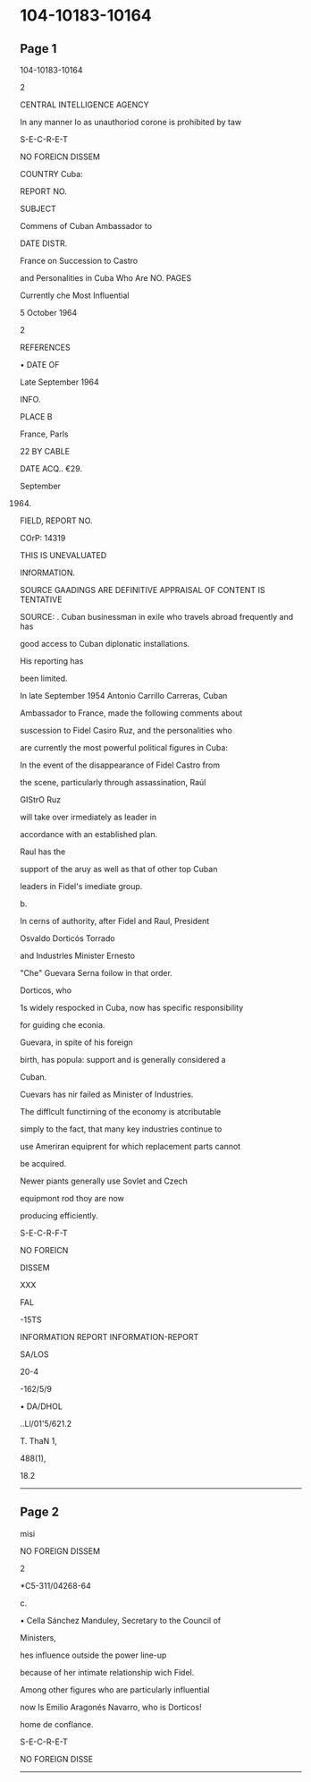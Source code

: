 # 104-10183-10164

## Page 1

104-10183-10164

2

CENTRAL INTELLIGENCE AGENCY

In any manner lo as unauthoriod corone is prohibited by taw

S-E-C-R-E-T

NO FOREICN DISSEM

COUNTRY Cuba:

REPORT NO.

SUBJECT

Commens of Cuban Ambassador to

DATE DISTR.

France on Succession to Castro

and Personalities in Cuba Who Are NO. PAGES

Currently che Most Influential

5 October 1964

2

REFERENCES

• DATE OF

Late September 1964

INFO.

PLACE B

France, Parls

22 BY CABLE

DATE ACQ.. €29.

September

1964)

FIELD, REPORT NO.

COrP: 14319

THIS IS UNEVALUATED

INfORMATION.

SOURCE GAADINGS ARE DEFINITIVE APPRAISAL OF CONTENT IS TENTATIVE

SOURCE: . Cuban businessman in exile who travels abroad frequently and has

good access to Cuban diplonatic installations.

His reporting has

been limited.

In late September 1954 Antonio Carrillo Carreras, Cuban

Ambassador to France, made the following comments about

suscession to Fidel Casiro Ruz, and the personalities who

are currently the most powerful political figures in Cuba:

In the event of the disappearance of Fidel Castro from

the scene, particularly through assassination, Raúl

GIStrO Ruz

will take over irmediately as leader in

accordance with an established plan.

Raul has the

support of the aruy as well as that of other top Cuban

leaders in Fidel's imediate group.

b.

In cerns of authority, after Fidel and Raul, President

Osvaldo Dorticós Torrado

and Industrles Minister Ernesto

"Che" Guevara Serna foilow in that order.

Dorticos, who

1s widely respocked in Cuba, now has specific responsibility

for guiding che econia.

Guevara, in spite of his foreign

birth, has popula: support and is generally considered a

Cuban.

Cuevars has nir failed as Minister of Industries.

The difflcult functirning of the economy is atcributable

simply to the fact, that many key industries continue to

use Ameriran equiprent for which replacement parts cannot

be acquired.

Newer piants generally use Sovlet and Czech

equipmont rod thoy are now

producing efficiently.

S-E-C-R-F-T

NO FOREICN

DISSEM

XXX

FAL

-15TS

INFORMATION REPORT INFORMATION-REPORT

SA/LOS

20-4

-162/5/9

• DA/DHOL

..Ll/01'5/621.2

T. ThaN 1,

488(1),

18.2

---

## Page 2

misi

NO FOREIGN DISSEM

2

*C5-311/04268-64

c.

• Cella Sánchez Manduley, Secretary to the Council of

Ministers,

hes influence outside the power line-up

because of her intimate relationship wich Fidel.

Among other figures who are particularly influential

now Is Emilio Aragonés Navarro, who is Dorticos!

home de conflance.

S-E-C-R-E-T

NO FOREIGN DISSE

---

